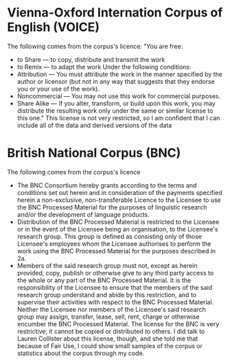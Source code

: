 # Vienna-Oxford Internation Corpus of English (VOICE)
The following comes from the corpus's licence: "You are free: 
* to Share — to copy, distribute and transmit the work 
* to Remix — to adapt the work 
Under the following conditions: 
* Attribution — You must attribute the work in the manner specified by the author or licensor (but not in any way that suggests that they endorse you or your use of the work). 
* Noncommercial — You may not use this work for commercial purposes. 
* Share Alike — If you alter, transform, or build upon this work, you may distribute the resulting work only under the same or similar license to this one." This license is not very restricted, so I am confident that I can include all of the data and derived versions of the data

# British National Corpus (BNC)
The following comes from the corpus's licence
* The BNC Consortium hereby grants according to the terms and conditions set out herein and in consideration of the payments specified herein a non-exclusive, non-transferable Licence to the Licensee to use the BNC Processed Material for the purposes of linguistic research and/or the development of language products.
* Distribution of the BNC Processed Material is restricted to the Licensee or in the event of the Licensee being an organisation, to the Licensee's research group. This group is defined as consisting only of those Licensee's employees whom the Licensee authorises to perform the work using the BNC Processed Material for the purposes described in 2a.
* Members of the said research group must not, except as herein provided, copy, publish or otherwise give to any third party access to the whole or any part of the BNC Processed Material. It is the responsibility of the Licensee to ensure that the members of the said research group understand and abide by this restriction, and to supervise their activities with respect to the BNC Processed Material. Neither the Licensee nor members of the Licensee's said research group may assign, transfer, lease, sell, rent, charge or otherwise encumber the BNC Processed Material.
The license for the BNC is very restrictive; it cannot be copied or distributed to others. I did talk to Lauren Collister about this license, though, and she told me that because of Fair Use, I could show small samples of the corpus or statistics about the corpus through my code. 
